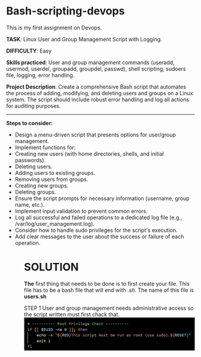 # Bash-scripting-devops
 
This is my first assignment on Devops. 

<strong>TASK</strong>: Linux User and Group Management Script with Logging.

<strong>DIFFICULTY</strong>: Easy

<strong>Skills practiced</strong>: User and group management commands (useradd, usermod, userdel, groupadd, groupdel, passwd), shell scripting, sudoers file, logging, error handling.

<strong>Project Description</strong>: Create a comprehensive Bash script that automates the process of adding, modifying, and deleting users and groups on a Linux system. The script should include robust error handling and log all actions for auditing purposes.
<hr>

<strong>Steps to consider:</strong>

  <ul>
      <li>Design a menu-driven script that presents options for user/group management.</li>
      <li>Implement functions for:</li>
      <Li>Creating new users (with home directories, shells, and initial passwords).</li>
      <li>Deleting users.</li>
      <li>Adding users to existing groups.</li>
      <li>Removing users from groups.</li>
      <li>Creating new groups.</li>
      <li>Deleting groups.</li>
      <li>Ensure the script prompts for necessary information (username, group name, etc.).</li>
      <li>Implement input validation to prevent common errors.</li>
      <li>Log all successful and failed operations to a dedicated log file (e.g., /var/log/user_management.log).</li>
      <li>Consider how to handle sudo privileges for the script's execution.</li>
      <li>Add clear messages to the user about the success or failure of each operation.</li>
  <ul>

#  SOLUTION
 <strong>The</strong> first thing that needs to be done is to first create your file. This file has to be a bash file that will end with <em>.sh</em>. The name of this file is <strong>users.sh</strong>

<stong>STEP 1 </strong>
User and group management needs administrative access so the script written must first chack that. 
<img src ="images/image1.jpg">